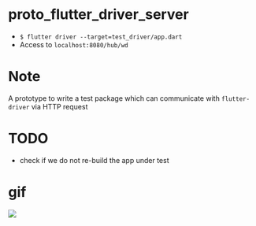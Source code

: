 # proto_flutter_driver_server

- `$ flutter driver --target=test_driver/app.dart`
- Access to `localhost:8080/hub/wd`

# Note
A prototype to write a test package which can communicate with `flutter-driver` via HTTP request


# TODO
- check if we do not re-build the app under test

# gif

![](https://user-images.githubusercontent.com/5511591/58378489-b6013100-7fcf-11e9-9799-cff2e9ec4d89.gif)
